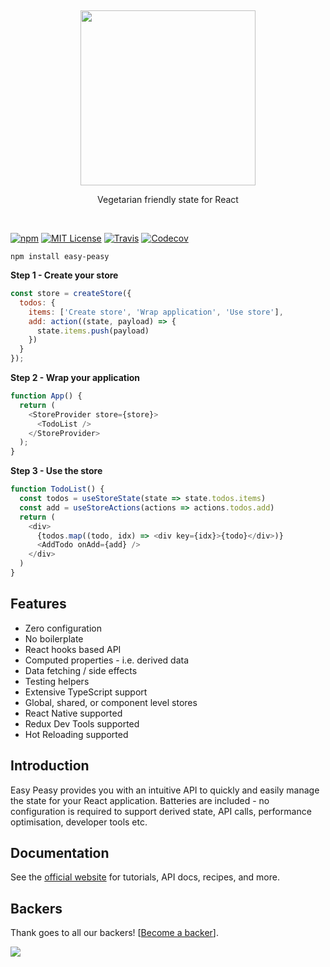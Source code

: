 <p>&nbsp;</p>
<p align='center'>
  <img src="https://i.imgur.com/UnPLVly.png" width="280" />
</p>
<p align='center'>Vegetarian friendly state for React</p>
<p>&nbsp;</p>

[![npm](https://img.shields.io/npm/v/easy-peasy.svg?style=flat-square)](http://npm.im/easy-peasy)
[![MIT License](https://img.shields.io/npm/l/easy-peasy.svg?style=flat-square)](http://opensource.org/licenses/MIT)
[![Travis](https://img.shields.io/travis/ctrlplusb/easy-peasy.svg?style=flat-square)](https://travis-ci.org/ctrlplusb/easy-peasy)
[![Codecov](https://img.shields.io/codecov/c/github/ctrlplusb/easy-peasy.svg?style=flat-square)](https://codecov.io/github/ctrlplusb/easy-peasy)


```
npm install easy-peasy
```


**Step 1 - Create your store**

```javascript
const store = createStore({
  todos: {
    items: ['Create store', 'Wrap application', 'Use store'],
    add: action((state, payload) => {
      state.items.push(payload)
    })
  }
});
```

**Step 2 - Wrap your application**

```javascript
function App() {
  return (
    <StoreProvider store={store}>
      <TodoList />
    </StoreProvider>
  );
}
```

**Step 3 - Use the store**

```javascript
function TodoList() {
  const todos = useStoreState(state => state.todos.items)
  const add = useStoreActions(actions => actions.todos.add)
  return (
    <div>
      {todos.map((todo, idx) => <div key={idx}>{todo}</div>)}
      <AddTodo onAdd={add} />
    </div>
  )
}
```

## Features

  - Zero configuration
  - No boilerplate
  - React hooks based API
  - Computed properties - i.e. derived data
  - Data fetching / side effects
  - Testing helpers
  - Extensive TypeScript support
  - Global, shared, or component level stores
  - React Native supported
  - Redux Dev Tools supported
  - Hot Reloading supported

## Introduction

Easy Peasy provides you with an intuitive API to quickly and easily manage the state for your React application. Batteries are included - no configuration is required to support derived state, API calls, performance optimisation, developer tools etc.

## Documentation

See the [official website](https://easy-peasy.now.sh) for tutorials, API docs, recipes, and more.

## Backers

Thank goes to all our backers! [[Become a backer](https://opencollective.com/easy-peasy#backer)].

<a href="https://opencollective.com/easy-peasy#backers">
    <img src="https://opencollective.com/easy-peasy/backers.svg?width=950" />
</a>
